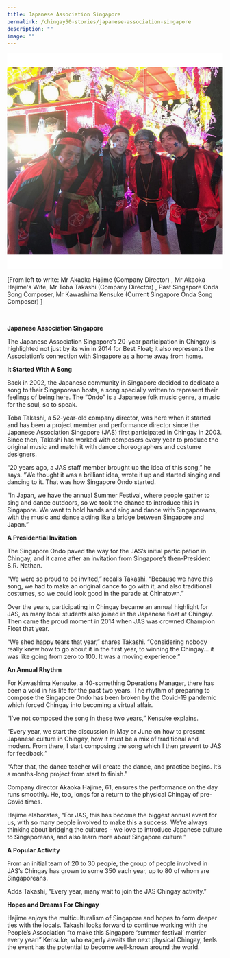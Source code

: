 ```yaml
---
title: Japanese Association Singapore
permalink: /chingay50-stories/japanese-association-singapore
description: ""
image: ""
---
```

![Japanese Association Singapore](/images/Chingay50%20Stories/JAS.jpg)

[From left to write: Mr Akaoka Hajime (Company Director) , Mr Akaoka Hajime's Wife, Mr Toba Takashi (Company Director) , Past Singapore Onda Song Composer, Mr Kawashima Kensuke (Current Singapore Onda Song Composer) ]

</br>

**Japanese Association Singapore**

The Japanese Association Singapore’s 20-year participation in Chingay is highlighted not just by its win in 2014 for Best Float; it also represents the Association’s connection with Singapore as a home away from home.

**It Started With A Song**

Back in 2002, the Japanese community in Singapore decided to dedicate a song to their Singaporean hosts, a song specially written to represent their feelings of being here. The “Ondo” is a Japanese folk music genre, a music for the soul, so to speak. 

Toba Takashi, a 52-year-old company director, was here when it started and has been a project member and performance director since the Japanese Association Singapore (JAS) first participated in Chingay in 2003. Since then, Takashi has worked with composers every year to produce the original music and match it with dance choreographers and costume designers.

“20 years ago, a JAS staff member brought up the idea of this song,” he says. “We thought it was a brilliant idea, wrote it up and started singing and dancing to it. That was how Singapore Ondo started.

“In Japan, we have the annual Summer Festival, where people gather to sing and dance outdoors, so we took the chance to introduce this in Singapore. We want to hold hands and sing and dance with Singaporeans, with the music and dance acting like a bridge between Singapore and Japan.”


**A Presidential Invitation**

The Singapore Ondo paved the way for the JAS’s initial participation in Chingay, and it came after an invitation from Singapore’s then-President S.R. Nathan.

“We were so proud to be invited,” recalls Takashi. “Because we have this song, we had to make an original dance to go with it, and also traditional costumes, so we could look good in the parade at Chinatown.”

Over the years, participating in Chingay became an annual highlight for JAS, as many local students also joined in the Japanese float at Chingay. Then came the proud moment in 2014 when JAS was crowned Champion Float that year.
 
“We shed happy tears that year,” shares Takashi. “Considering nobody really knew how to go about it in the first year, to winning the Chingay… it was like going from zero to 100. It was a moving experience.”

**An Annual Rhythm**

For Kawashima Kensuke, a 40-something Operations Manager, there has been a void in his life for the past two years. The rhythm of preparing to compose the Singapore Ondo has been broken by the Covid-19 pandemic which forced Chingay into becoming a virtual affair. 

“I’ve not composed the song in these two years,” Kensuke explains. 

“Every year, we start the discussion in May or June on how to present Japanese culture in Chingay, how it must be a mix of traditional and modern. From there, I start composing the song which I then present to JAS for feedback.”

“After that, the dance teacher will create the dance, and practice begins. It’s a months-long project from start to finish.”

Company director Akaoka Hajime, 61, ensures the performance on the day runs smoothly. He, too, longs for a return to the physical Chingay of pre-Covid times.

Hajime elaborates, “For JAS, this has become the biggest annual event for us, with so many people involved to make this a success. We’re always thinking about bridging the cultures – we love to introduce Japanese culture to Singaporeans, and also learn more about Singapore culture.”

**A Popular Activity**

From an initial team of 20 to 30 people, the group of people involved in JAS’s Chingay has grown to some 350 each year, up to 80 of whom are Singaporeans.

Adds Takashi, “Every year, many wait to join the JAS Chingay activity.”

**Hopes and Dreams For Chingay**

Hajime enjoys the multiculturalism of Singapore and hopes to form deeper ties with the locals. Takashi looks forward to continue working with the People’s Association “to make this Singapore ‘summer festival’ merrier every year!” Kensuke, who eagerly awaits the next physical Chingay, feels the event has the potential to become well-known around the world.